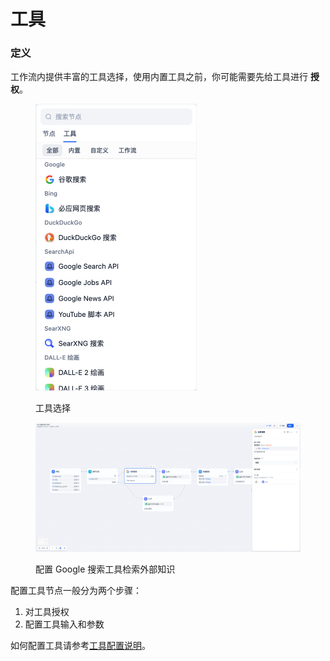 # 工具

### 定义

工作流内提供丰富的工具选择，使用内置工具之前，你可能需要先给工具进行 **授权**。

<figure><img src="../../../.gitbook/assets/image (231).png" alt="" width="258"><figcaption><p>工具选择</p></figcaption></figure>

<figure><img src="../../../.gitbook/assets/image (232).png" alt=""><figcaption><p>配置 Google 搜索工具检索外部知识</p></figcaption></figure>

配置工具节点一般分为两个步骤：

1. 对工具授权
2. 配置工具输入和参数

如何配置工具请参考[工具配置说明](https://docs.fusionworks.ai/v/zh-hans/guides/tools)。
